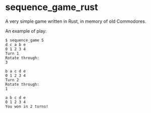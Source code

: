# sequence_game_rust
A very simple game written in Rust, in memory of old Commodores.

An example of play:

```
$ sequence_game 5
d c a b e
0 1 2 3 4
Turn 1
Rotate through: 
3

b a c d e
0 1 2 3 4
Turn 2
Rotate through: 
1

a b c d e
0 1 2 3 4
You won in 2 turns!
```
